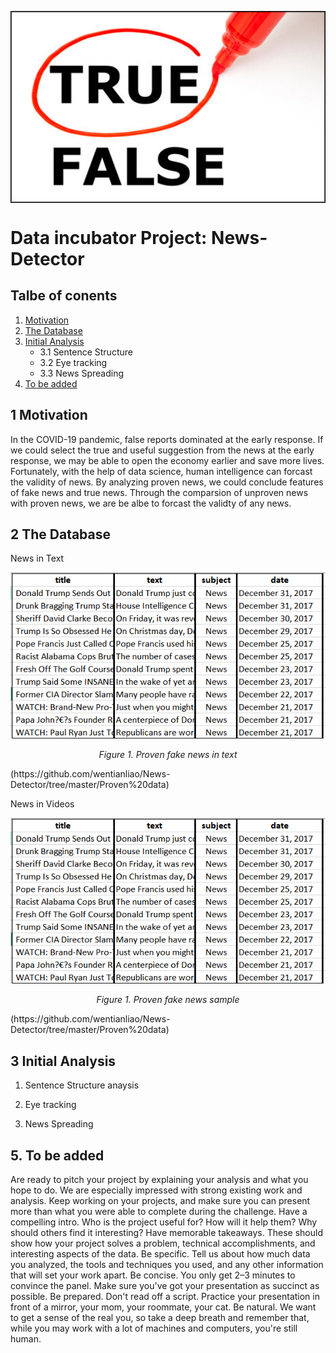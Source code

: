 <p align="center">
<img src="Images/True_False_Thinkstock.jpg_resized_460_.jpeg" width="650" align="middle"/>

# Data incubator Project: News-Detector
## Talbe of conents
1. [Motivation](#1-motivation)
2. [The Database](#2-the-database)
3. [Initial Analysis](#3-Initial-Analysis)
	* 3.1 Sentence Structure 
	* 3.2 Eye tracking 
	* 3.3 News Spreading
3. [To be added](#5-to-be-added)

## 1 Motivation
In the COVID-19 pandemic, false reports dominated at the early response. If we could select the true and useful suggestion from the news at the early response, we may be able to open the economy earlier and save more lives. Fortunately, with the help of data science, human intelligence can forcast the validity of news. By analyzing proven news, we could conclude features of fake news and true news. Through the comparsion of unproven news with proven news, we are be albe to forcast the validty of any news. 

## 2 The Database
News in Text

![](Images/Proven_fake_news_sample.PNG)
<p align="center"><i>Figure 1. Proven fake news in text</i></p>
(https://github.com/wentianliao/News-Detector/tree/master/Proven%20data)

News in Videos 

![](Images/Proven_fake_news_sample.PNG)
<p align="center"><i>Figure 1. Proven fake news sample</i></p>
(https://github.com/wentianliao/News-Detector/tree/master/Proven%20data)


## 3 Initial Analysis
1. Sentence Structure anaysis

2. Eye tracking  

3. News Spreading


## 5. To be added


Are ready to pitch your project by explaining your analysis and what you hope to do. We are especially impressed with strong existing work and analysis.
Keep working on your projects, and make sure you can present more than what you were able to complete during the challenge.
Have a compelling intro. Who is the project useful for? How will it help them? Why should others find it interesting?
Have memorable takeaways. These should show how your project solves a problem, technical accomplishments, and interesting aspects of the data.
Be specific. Tell us about how much data you analyzed, the tools and techniques you used, and any other information that will set your work apart.
Be concise. You only get 2–3 minutes to convince the panel. Make sure you've got your presentation as succinct as possible.
Be prepared. Don't read off a script. Practice your presentation in front of a mirror, your mom, your roommate, your cat.
Be natural. We want to get a sense of the real you, so take a deep breath and remember that, while you may work with a lot of machines and computers, you're still human.

